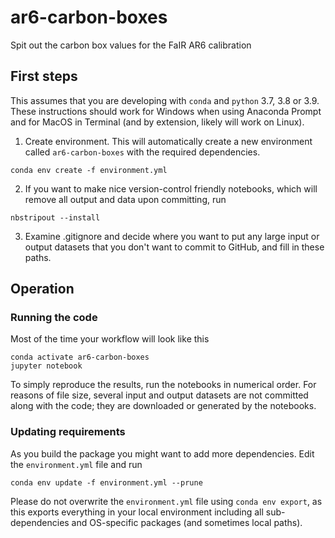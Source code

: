 # ar6-carbon-boxes
Spit out the carbon box values for the FaIR AR6 calibration

## First steps

This assumes that you are developing with `conda` and `python` 3.7, 3.8 or 3.9. These instructions should work for Windows when using Anaconda Prompt and for MacOS in Terminal (and by extension, likely will work on Linux).

1. Create environment. This will automatically create a new environment called `ar6-carbon-boxes` with the required dependencies.

```
conda env create -f environment.yml
```
2. If you want to make nice version-control friendly notebooks, which will remove all output and data upon committing, run
```
nbstripout --install
```

3. Examine .gitignore and decide where you want to put any large input or output datasets that you don't want to commit to GitHub, and fill in these paths.

## Operation

### Running the code

Most of the time your workflow will look like this

```
conda activate ar6-carbon-boxes
jupyter notebook
```

To simply reproduce the results, run the notebooks in numerical order. For reasons of file size, several input and output datasets are not committed along with the code; they are downloaded or generated by the notebooks.

### Updating requirements

As you build the package you might want to add more dependencies. Edit the `environment.yml` file and run
```
conda env update -f environment.yml --prune
```

Please do not overwrite the `environment.yml` file using `conda env export`, as this exports everything in your local environment including all sub-dependencies and OS-specific packages (and sometimes local paths).
